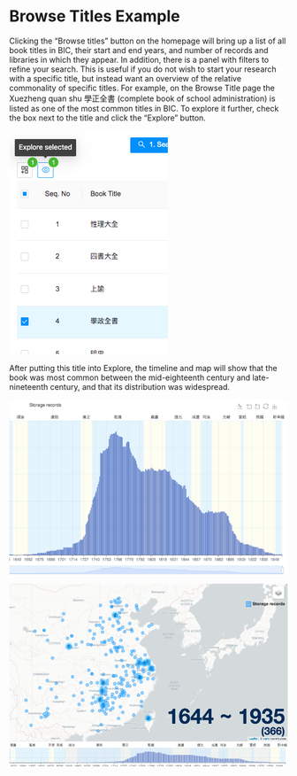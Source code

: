# Browse Titles Example

Clicking the “Browse titles” button on the homepage will bring up a list of all book titles in BIC, their start and end years, and number of records and libraries in which they appear. In addition, there is a panel with filters to refine your search. This is useful if you do not wish to start your research with a specific title, but instead want an overview of the relative commonality of specific titles. For example, on the Browse Title page the Xuezheng quan shu 學正全書 (complete book of school administration) is listed as one of the most common titles in BIC.  To explore it further, check the box next to the title and click the “Explore” button. 


![](../images/browse_titles-1.png)


After putting this title into Explore, the timeline and map will show that the book was most common between the mid-eighteenth century and late-nineteenth century, and that its distribution was widespread.

![](../images/browse_titles-2.png)

![](../images/browse_titles-3.png)
